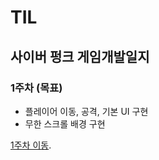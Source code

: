 # TIL

## 사이버 펑크 게임개발일지


### 1주차 (목표)
* 플레이어 이동, 공격, 기본 UI 구현
* 무한 스크롤 배경 구현

[1주차 이동](https://github.com/seungdo1234/TIL/tree/main/23.03.14%20~%2023.03.20%20(1%EC%A3%BC%EC%B0%A8)).
